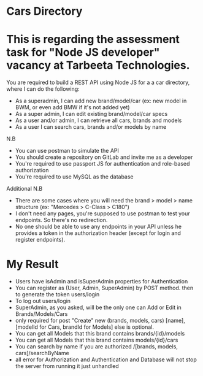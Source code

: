 # Cars Directory
# This is regarding the assessment task for "Node JS developer" vacancy at Tarbeeta Technologies.

You are required to build a REST API using Node JS for a a car directory, where I can do the following:

- As a superadmin, I can add new brand/model/car (ex: new model in BWM, or even add BMW if it's not added yet)
- As a super admin, I can edit existing brand/model/car specs
- As a user and/or admin, I can retrieve all cars, brands and models
- As a user I can search cars, brands and/or models by name

N.B
- You can use postman to simulate the API
- You should create a repository on GitLab and invite me as a developer
- You're required to use passport JS for authentication and role-based authorization
- You're required to use MySQL as the database

Additional N.B
- There are some cases where you will need the brand > model > name structure (ex: "Mercedes > C-Class > C180")
- I don't need any pages, you're supposed to use postman to test your endpoints. So there's no redirection.
- No one should be able to use any endpoints in your API unless he provides a token in the authorization header (except for login and register endpoints).


# My Result
- Users have isAdmin and isSuperAdmin properties for Authentication
- You can register as (User, Admin, SuperAdmin) by POST method.
 then to generate the token users/login
- To log out users/login
- SuperAdmin, as you asked, will be the only one can Add or Edit in Brands/Models/Cars
- only required for post "Create" new (brands, models, cars) [name],[modelId for Cars, brandId for Models] else is optional.
- You can get all Models that this brand contains brands/{id}/models
- You can get all Models that this brand contains models/{id}/cars
- You can search by name if you are authorized /[brands, models, cars]/searchByName
- all error for Authorization and Authentication and Database will not stop the server from running it just unhandled
